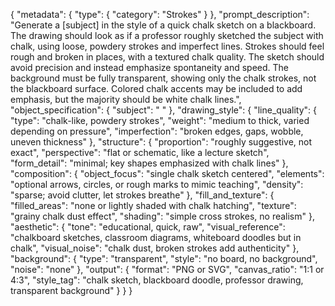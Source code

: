 {
  "metadata": {
    "type": {
      "category": "Strokes"
    }
  },
  "prompt_description": "Generate a [subject] in the style of a quick chalk sketch on a blackboard. The drawing should look as if a professor roughly sketched the subject with chalk, using loose, powdery strokes and imperfect lines. Strokes should feel rough and broken in places, with a textured chalk quality. The sketch should avoid precision and instead emphasize spontaneity and speed. The background must be fully transparent, showing only the chalk strokes, not the blackboard surface. Colored chalk accents may be included to add emphasis, but the majority should be white chalk lines.",
  "object_specification": {
    "subject": " "
  },
  "drawing_style": {
    "line_quality": {
      "type": "chalk-like, powdery strokes",
      "weight": "medium to thick, varied depending on pressure",
      "imperfection": "broken edges, gaps, wobble, uneven thickness"
    },
    "structure": {
      "proportion": "roughly suggestive, not exact",
      "perspective": "flat or schematic, like a lecture sketch",
      "form_detail": "minimal; key shapes emphasized with chalk lines"
    },
    "composition": {
      "object_focus": "single chalk sketch centered",
      "elements": "optional arrows, circles, or rough marks to mimic teaching",
      "density": "sparse; avoid clutter, let strokes breathe"
    },
    "fill_and_texture": {
      "filled_areas": "none or lightly shaded with chalk hatching",
      "texture": "grainy chalk dust effect",
      "shading": "simple cross strokes, no realism"
    },
    "aesthetic": {
      "tone": "educational, quick, raw",
      "visual_reference": "chalkboard sketches, classroom diagrams, whiteboard doodles but in chalk",
      "visual_noise": "chalk dust, broken strokes add authenticity"
    },
    "background": {
      "type": "transparent",
      "style": "no board, no background",
      "noise": "none"
    },
    "output": {
      "format": "PNG or SVG",
      "canvas_ratio": "1:1 or 4:3",
      "style_tag": "chalk sketch, blackboard doodle, professor drawing, transparent background"
    }
  }
}
